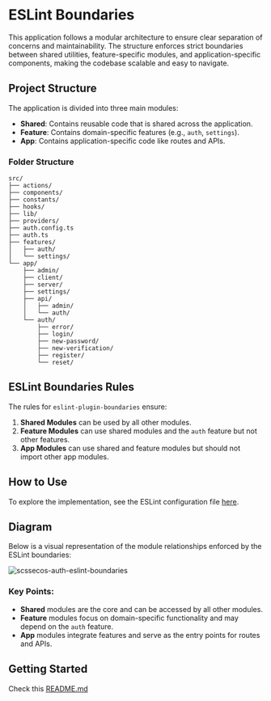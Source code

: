 # ESLint Boundaries

This application follows a modular architecture to ensure clear separation of concerns and maintainability. The structure enforces strict boundaries between shared utilities, feature-specific modules, and application-specific components, making the codebase scalable and easy to navigate.

## Project Structure

The application is divided into three main modules:

- **Shared**: Contains reusable code that is shared across the application.
- **Feature**: Contains domain-specific features (e.g., `auth`, `settings`).
- **App**: Contains application-specific code like routes and APIs.

### Folder Structure

```
src/
├── actions/
├── components/
├── constants/
├── hooks/
├── lib/
├── providers/
├── auth.config.ts
├── auth.ts
├── features/
│   ├── auth/
│   └── settings/
└── app/
    ├── admin/
    ├── client/
    ├── server/
    ├── settings/
    ├── api/
    │   ├── admin/
    │   └── auth/
    └── auth/
        ├── error/
        ├── login/
        ├── new-password/
        ├── new-verification/
        ├── register/
        └── reset/
```

## ESLint Boundaries Rules

The rules for `eslint-plugin-boundaries` ensure:

1. **Shared Modules** can be used by all other modules.
2. **Feature Modules** can use shared modules and the `auth` feature but not other features.
3. **App Modules** can use shared and feature modules but should not import other app modules.

## How to Use

To explore the implementation, see the ESLint configuration file [here](./eslint.config.mjs).

## Diagram

Below is a visual representation of the module relationships enforced by the ESLint boundaries:

![scssecos-auth-eslint-boundaries](https://github.com/user-attachments/assets/6aabe2ac-c258-4c8a-ab30-084765a54cb2)



### Key Points:

- **Shared** modules are the core and can be accessed by all other modules.
- **Feature** modules focus on domain-specific functionality and may depend on the `auth` feature.
- **App** modules integrate features and serve as the entry points for routes and APIs.

## Getting Started

Check this [README.md](../README.md)
